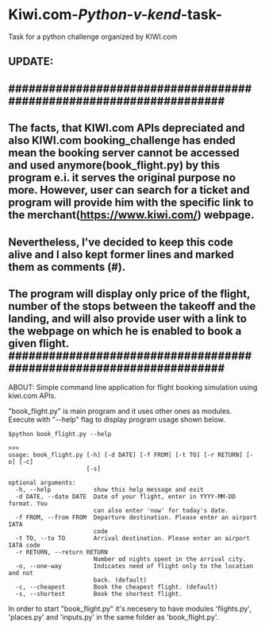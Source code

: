 # Kiwi.com-_Python-v-kend_-task-
Task for a python challenge organized by KIWI.com

UPDATE:
--------
####################################################################
-------------------------------------------------------------------------------------------------------------------------------
The facts, that KIWI.com APIs depreciated and also KIWI.com booking_challenge has ended mean the booking server cannot be accessed and used anymore(book_flight.py) by this program e.i. it serves the original purpose no more. However, user can search for a ticket and program will provide him with the specific link to the merchant(https://www.kiwi.com/) webpage.
-------------------------------------------------------------------------------------------------------------------------------
Nevertheless, I've decided to keep this code alive and I also kept former lines and marked them as comments (#).
-----------------------------------------------------------------------------------------------------------------------------
The program will display only price of the flight, number of the stops between the takeoff and the landing, and will also provide user with a link to the webpage on which he is enabled to book a given flight.
####################################################################
-------------------------------------------------------------------------------------------------------------------------------

ABOUT:
Simple command line application for flight booking simulation using kiwi.com APIs.

"book_flight.py" is main program and it uses other ones as modules.
Execute with "--help" flag to display program usage shown below.
```
$python book_flight.py --help
```

```
>>>
usage: book_flight.py [-h] [-d DATE] [-f FROM] [-t TO] [-r RETURN] [-o] [-c]
                      [-s]

optional arguments:
  -h, --help            show this help message and exit
  -d DATE, --date DATE  Date of your flight, enter in YYYY-MM-DD format. You
                        can also enter 'now' for today's date.
  -f FROM, --from FROM  Departure destination. Please enter an airport IATA
                        code
  -t TO, --to TO        Arrival destination. Please enter an airport IATA code
  -r RETURN, --return RETURN
                        Number od nights spent in the arrival city.
  -o, --one-way         Indicates need of flight only to the location and not
                        back. (default)
  -c, --cheapest        Book the cheapest flight. (default)
  -s, --shortest        Book the shortest flight.
```

In order to start   "book_flight.py"   it's necesery to have modules  'flights.py',  'places.py'   and   'inputs.py'    in the same folder as 'book_flight.py'.
